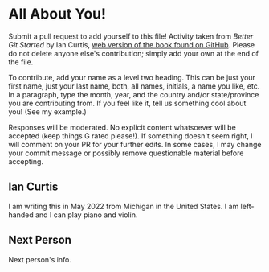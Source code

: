 # All About You!

Submit a pull request to add yourself to this file! Activity taken from *Better Git Started* by Ian Curtis, [web version of the book found on GitHub](https://ian-curtis.github.io/gitstarted/frontmatter.html). Please do not delete anyone else's contribution; simply add your own at the end of the file.

To contribute, add your name as a level two heading. This can be just your first name, just your last name, both, all names, initials, a name you like, etc. In a paragraph, type the month, year, and the country and/or state/province you are contributing from. If you feel like it, tell us something cool about you! (See my example.)

Responses will be moderated. No explicit content whatsoever will be accepted (keep things G rated please!). If something doesn't seem right, I will comment on your PR for your further edits. In some cases, I may change your commit message or possibly remove questionable material before accepting.

## Ian Curtis

I am writing this in May 2022 from Michigan in the United States. I am left-handed and I can play piano and violin.

## Next Person

Next person's info.